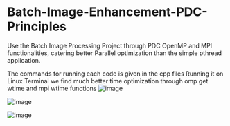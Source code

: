 # Batch-Image-Enhancement-PDC-Principles
Use the Batch Image Processing Project through PDC OpenMP and MPI functionalities, catering better Parallel optimization than the simple pthread application. 

The commands for running each code is given in the cpp files
Running it on Linux Terminal we find much better time optimization through omp get wtime and mpi wtime functions
![image](https://github.com/user-attachments/assets/50b1c05d-29e2-425f-9264-becf89a6e70e)

![image](https://github.com/user-attachments/assets/351fb5d7-1618-407e-ad42-7cb5bc7e8126)

![image](https://github.com/user-attachments/assets/a84cf342-4092-4a38-b2d7-880be5b5fc5d)

